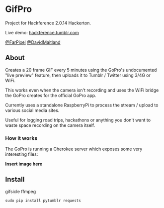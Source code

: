 # GifPro

Project for Hackference 2.0.14 Hackerton.

Live demo: [hackference.tumblr.com](http://hackference.tumblr.com/)

[@FarPixel](https://twitter.com/FarPixel)
[@DavidMaitland](https://twitter.com/DavidMaitland)

## About

Creates a 20 frame GIF every 5 minutes using the GoPro's undocumented "live preview" feature, then uploads it to Tumblr / Twitter using 3/4G or WiFi.

This works even when the camera isn't recording and uses the WiFi bridge the GoPro creates for the official GoPro app.

Currently uses a standalone RaspberryPi to process the stream / upload to various social media sites.

Useful for logging road trips, hackathons or anything you don't want to waste space recording on the camera itself.

### How it works

The GoPro is running a Cherokee server which exposes some very interesting files:

**Insert image here**

## Install

gifsicle
ffmpeg

`sudo pip install pytumblr requests`
